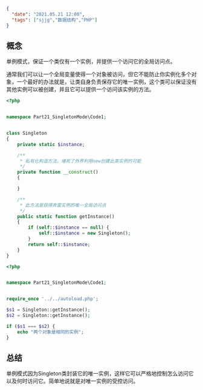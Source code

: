 ```json
{
  "date": "2021.05.21 12:00",
  "tags": ["sjjg","数据结构","PHP"]
}
```

## 概念
单例模式，保证一个类仅有一个实例，并提供一个访问它的全局访问点。

通常我们可以让一个全局变量使得一个对象被访问，但它不能防止你实例化多个对象，一个最好的办法就是，让类自身负责保存它的唯一实例，这个类可以保证没有其他实例可以被创建，并且它可以提供一个访问该实例的方法。

```php
<?php


namespace Part21_SingletonMode\Code1;


class Singleton
{
    private static $instance;

    /**
     * 私有化构造方法，堵死了外界利用new创建此类实例的可能
     */
    private function __construct()
    {

    }

    /**
     * 此方法是获得奔雷实例的唯一全局访问点
     */
    public static function getInstance()
    {
        if (self::$instance == null) {
            self::$instance = new Singleton();
        }
        return self::$instance;
    }
}
```

```php
<?php


namespace Part21_SingletonMode\Code1;


require_once '../../autoload.php';

$s1 = Singleton::getInstance();
$s2 = Singleton::getInstance();

if ($s1 === $s2) {
    echo "两个对象是相同的实例";
}
```

## 总结
单例模式因为Singleton类封装它的唯一实例，这样它可以严格地控制怎么访问它以及何时访问它。简单地说就是对唯一实例的受控访问。


